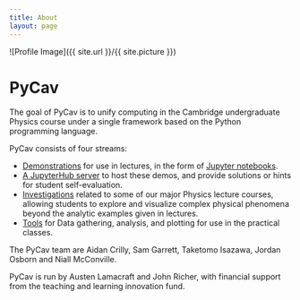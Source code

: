 ```yaml
---
title: About
layout: page
---
```

![Profile Image]({{ site.url }}/{{ site.picture }})

<h1>PyCav </h1>

<p>The goal of PyCav is to unify computing in the Cambridge undergraduate Physics course under a single framework based on the Python programming language.</p>

PyCav consists of four streams:

<ul>

<li><a href="https://github.com/PyCav/Demos">Demonstrations</a> for use in lectures, in the form of <a href="https://github.com/PyCav/Demos">Jupyter notebooks</a>.
</li>

<li><a href="https://pycav.ovh">A JupyterHub server</a> to host these demos, and provide solutions or hints for student self-evaluation.
</li>

 <li><a href="https://github.com/PyCav/Investigations">Investigations</a>  related to some of our major Physics lecture courses, allowing students to explore and visualize complex physical phenomena beyond the analytic examples given in lectures.
</li>

<li><a href="https://github.com/PyCav/Data">Tools</a> for Data gathering, analysis, and plotting for use in the practical classes.
</li>
</ul>

The PyCav team are Aidan Crilly, Sam Garrett, Taketomo Isazawa, Jordan Osborn and Niall McConville.

PyCav is run by Austen Lamacraft and John Richer, with financial support from the teaching and learning innovation fund.
